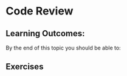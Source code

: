 # Code Review

## Learning Outcomes:

By the end of this topic you should be able to:

## Exercises

